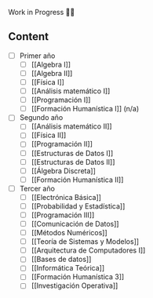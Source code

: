Work in Progress 👨‍🏭
## Content
- [ ] Primer año
	- [ ] [[Algebra I]]
	- [ ] [[Algebra II]]
	- [ ] [[Física I]] 
	- [ ] [[Análisis matemático I]] 
	- [ ] [[Programación I]]
	- [ ] [[Formación Humanística I]] (n/a)
- [ ] Segundo año
	- [ ] [[Análisis matemático II]]
	- [ ] [[Física II]]
	- [ ] [[Programación II]]
	- [ ] [[Estructuras de Datos I]]
	- [ ] [[Estructuras de Datos II]]
	- [ ] [[Álgebra Discreta]]
	- [ ] [[Formación Humanística II]]
- [ ] Tercer año
	- [ ] [[Electrónica Básica]]
	- [ ] [[Probabilidad y Estadística]]
	- [ ] [[Programación III]]
	- [ ] [[Comunicación de Datos]]
	- [ ] [[Métodos Numéricos]]
	- [ ] [[Teoría de Sistemas y Modelos]]
	- [ ] [[Arquitectura de Computadores I]]
	- [ ] [[Bases de datos]]
	- [ ] [[Informática Teórica]]
	- [ ] [[Formación Humanística 3]]
	- [ ] [[Investigación Operativa]]